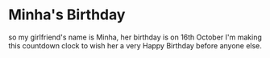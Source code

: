 # Minha's Birthday
so my girlfriend's name is Minha, her birthday is on 16th October I'm making this countdown clock to wish her a very Happy Birthday before anyone else.
